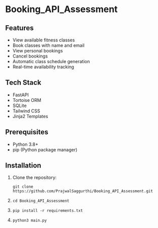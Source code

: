 # Booking_API_Assessment

## Features

- View available fitness classes
- Book classes with name and email
- View personal bookings
- Cancel bookings
- Automatic class schedule generation
- Real-time availability tracking

## Tech Stack

- FastAPI
- Tortoise ORM
- SQLite
- Tailwind CSS
- Jinja2 Templates

## Prerequisites

- Python 3.8+
- pip (Python package manager)

## Installation

1. Clone the repository:

    ```git clone https://github.com/PrajwalSaggurthi/Booking_API_Assessment.git```
2. ```cd Booking_API_Assessment```

3. ```pip install -r requirements.txt```

4. ```python3 main.py```